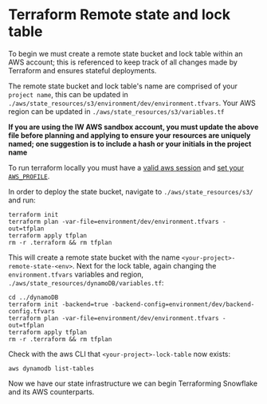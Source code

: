 # Terraform Remote state and lock table

To begin we must create a remote state bucket and lock table within an AWS account; this is referenced to keep track of all changes made by Terraform and ensures stateful deployments.

The remote state bucket and lock table's name are comprised of your `project name`, this can be updated in `./aws/state_resources/s3/environment/dev/environment.tfvars`. Your AWS region can be updated in `./aws/state_resources/s3/variables.tf`

**If you are using the IW AWS sandbox account, you must update the above file before planning and applying to ensure your resources are uniquely named; one suggestion is to include a hash or your initials in the project name**

To run terraform locally you must have a [valid aws session](https://docs.aws.amazon.com/cli/latest/userguide/cli-configure-files.html) and [set your `AWS_PROFILE`](https://docs.aws.amazon.com/cli/latest/userguide/cli-configure-profiles.html).

In order to deploy the state bucket, navigate to `./aws/state_resources/s3/` and run:

    terraform init
    terraform plan -var-file=environment/dev/environment.tfvars -out=tfplan
    terraform apply tfplan
    rm -r .terraform && rm tfplan

This will create a remote state bucket with the name `<your-project>-remote-state-<env>`. Next for the lock table, again changing the `environment.tfvars` variables and region, `./aws/state_resources/dynamoDB/variables.tf`:

    cd ../dynamoDB
    terraform init -backend=true -backend-config=environment/dev/backend-config.tfvars
    terraform plan -var-file=environment/dev/environment.tfvars -out=tfplan
    terraform apply tfplan
    rm -r .terraform && rm tfplan

Check with the aws CLI that `<your-project>-lock-table` now exists:

    aws dynamodb list-tables

Now we have our state infrastructure we can begin Terraforming Snowflake and its AWS counterparts.
